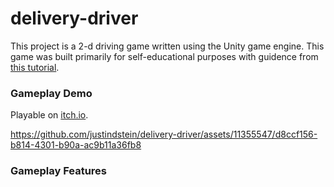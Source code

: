 # delivery-driver

This project is a 2-d driving game written using the Unity game engine. This game was built primarily for self-educational purposes with guidence from [this tutorial](https://www.udemy.com/course/unitycourse/).

### Gameplay Demo

Playable on [itch.io](https://justindstein.itch.io/delivery-driver).

https://github.com/justindstein/delivery-driver/assets/11355547/d8ccf156-b814-4301-b90a-ac9b11a36fb8

### Gameplay Features
